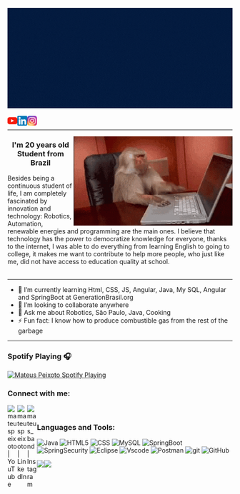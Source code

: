 <p align="center">
<img width="750" height="225" src="https://raw.githubusercontent.com/mateuspeixoto/mateuspeixoto/master/Hi%20there%2C%20I'm%20Mateus.gif">

[<img align="left" alt="mateuspeixoto | YouTube" width="22px" src="https://github.com/mateuspeixoto/mateuspeixoto/blob/master/youtube%20icon.svg" />](https://www.youtube.com/channel/UCSKlIutsnNH_hlH9VGVmlgw)
[<img align="left" alt="mateuspeixoto | LinkedIn" width="22px" src="https://github.com/mateuspeixoto/mateuspeixoto/blob/master/linkedin.png" />](https://www.linkedin.com/in/perfilmateuspeixoto/)
[<img align="left" alt="mateus_band | Instagram" width="22px" src="https://github.com/mateuspeixoto/mateuspeixoto/blob/master/768px-Instagram_icon.png" />](https://www.instagram.com/mateus_band/)
<p>

<br />

---

<img align="right" width="356" height="200" src="https://raw.githubusercontent.com/mateuspeixoto/mateuspeixoto/master/macaco.gif">

<p align="center">
  <h3 align="center"> I'm 20 years old Student from Brazil </h3>
</p>
Besides being a continuous student of life, I am completely fascinated by innovation and technology: Robotics, Automation, renewable energies and programming are the main ones. I believe that technology has the power to democratize knowledge for everyone, thanks to the internet, I was able to do everything from learning English to going to college, it makes me want to contribute to help more people, who just like me, did not have access to education quality at school.

  
<br>
<br>

---

- 🌱 I’m currently learning Html, CSS, JS, Angular, Java, My SQL, Angular and SpringBoot at GenerationBrasil.org
- 👯 I’m looking to collaborate anywhere
- 💬 Ask me about Robotics, São Paulo, Java, Cooking
- ⚡ Fun fact: I know how to produce combustible gas from the rest of the garbage

---
### Spotify Playing 🎧

[<img src="https://now-playing-codestackr.vercel.app/api/spotify-playing" alt="Mateus Peixoto Spotify Playing" width="350" />](https://open.spotify.com/user/22xvctzavgbne7bgk2hxhtdwq)

### Connect with me:

[<img align="left" alt="mateuspeixoto | YouTube" width="22px" src="https://www.flaticon.com/svg/vstatic/svg/1384/1384060.svg?token=exp=1614500667~hmac=019db06f7ff8635dfb67445c747b09e0" />](https://www.youtube.com/channel/UCSKlIutsnNH_hlH9VGVmlgw)
[<img align="left" alt="mateuspeixoto | LinkedIn" width="22px" src="https://www.flaticon.com/svg/vstatic/svg/174/174857.svg?token=exp=1614500518~hmac=c4116eb47140c3d1d86b18acd211e89f" />](https://www.linkedin.com/in/perfilmateuspeixoto/)
[<img align="left" alt="mateus_band | Instagram" width="22px" src="https://www.flaticon.com/svg/vstatic/svg/174/174855.svg?token=exp=1614500257~hmac=5cf95fbcf94c19242b7ec89660e8a40f" />](https://www.instagram.com/mateus_band/)

<br />

### Languages and Tools:

![Java](https://img.shields.io/badge/Java-green?style=for-the-badge&logo=java&logoColor=white)
![HTML5](https://img.shields.io/badge/HTML5-E34C26?style=for-the-badge&logo=html5&logoColor=white)
![CSS](https://img.shields.io/badge/CSS-6383E8?style=for-the-badge&logo=css3&logoColor=white)
![MySQL](https://img.shields.io/badge/MySQL-191970?style=for-the-badge&logo=mysql&logoColor=white)
![SpringBoot](https://img.shields.io/badge/SpringBoot-6DB33F?style=for-the-badge&logo=spring&logoColor=white)
![SpringSecurity](https://img.shields.io/badge/SpringSecurity-6DB33F?style=for-the-badge&logo=spring&logoColor=white)
![Eclipse](https://img.shields.io/badge/Eclipse-000?style=for-the-badge&logo=eclipse&logoColor=white)
![Vscode](https://img.shields.io/badge/VSCode-6383E8?style=for-the-badge&logo=)
![Postman](https://img.shields.io/badge/Postman-000?style=for-the-badge&logo=postman&logoColor=orange)
![git](https://img.shields.io/badge/Git-000?style=for-the-badge&logo=git&logoColor=orange)
![GitHub](https://img.shields.io/badge/GitHub-000?style=for-the-badge&logo=github&logoColor=white)



<a href="https://www.adamalston.com/"><img height="137px" src="https://github-readme-stats-mateuspeixoto.vercel.app/api?username=mateuspeixoto&hide_title=true&hide_border=true&show_icons=true&include_all_commits=true&count_private=true&line_height=21&text_color=000&icon_color=000&bg_color=0,ea6161,ffc64d,fffc4d,52fa5a&theme=graywhite" /><!-- wi*quL3fcV --><img height="137px" src="https://github-readme-stats-mateuspeixoto.vercel.app/api/top-langs/?username=mateuspeixoto&hide=html&hide_title=true&hide_border=true&layout=compact&langs_count=7&exclude_repo=comp426,Redventures-Movie-Quotes&text_color=000&icon_color=fff&bg_color=0,52fa5a,4dfcff,c64dff&theme=graywhite" /></a>

<!--
**mateuspeixoto/mateuspeixoto** is a ✨ _special_ ✨ repository because its `README.md` (this file) appears on your GitHub profile.

Here are some ideas to get you started:

- 🔭 I’m currently working on ...
- 🌱 I’m currently learning ...
- 👯 I’m looking to collaborate on ...
- 🤔 I’m looking for help with ...
- 💬 Ask me about ...
- 📫 How to reach me: ...
- 😄 Pronouns: ...
- ⚡ Fun fact: ...
-->
